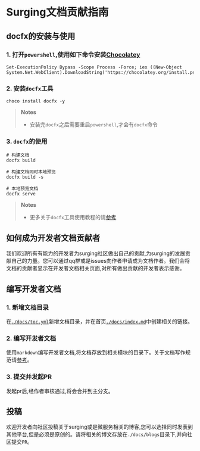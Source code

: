 # Surging文档贡献指南

## docfx的安装与使用
### 1. 打开`powershell`,使用如下命令安装[Chocolatey](https://chocolatey.org/install)
```shell
Set-ExecutionPolicy Bypass -Scope Process -Force; iex ((New-Object System.Net.WebClient).DownloadString('https://chocolatey.org/install.ps1'))
```

### 2. 安装`docfx`工具
```shell
choco install docfx -y
```
> **Notes**
> - 安装完`docfx`之后需要重启`powershell`,才会有`docfx`命令

### 3. `docfx`的使用
```shell
# 构建文档
docfx build

# 构建文档同时本地预览
docfx build -s

# 本地预览文档
docfx serve
```
> **Notes**
> - 更多关于`docfx`工具使用教程的请[参考](https://dotnet.github.io/docfx/tutorial/docfx.exe_user_manual.html)

## 如何成为开发者文档贡献者
我们欢迎所有有能力的开发者为surging社区做出自己的贡献,为surging的发展贡献自己的力量。您可以通过qq群或是issues向作者申请成为文档作者。我们会将文档的贡献者显示在开发者文档相关页面,对所有做出贡献的开发者表示感谢。

## 编写开发者文档

### 1. 新增文档目录
在[`./docs/toc.yml`](./toc.yml)新增文档目录，并在首页[`./docs/index.md`](./index.md)中创建相关的链接。

### 2. 编写开发者文档
使用`markdown`编写开发者文档,将文档存放到相关模块的目录下。关于文档写作规范请[参考](https://github.com/ruanyf/document-style-guide)。

### 3. 提交并发起PR
发起pr后,经作者审核通过,将会合并到主分支。

## 投稿
欢迎开发者向社区投稿关于surging或是微服务相关的博客,您可以选择同时发表到其他平台,但是必须是原创的。请将相关的博文存放在`./docs/blogs`目录下,并向社区提交`PR`。
